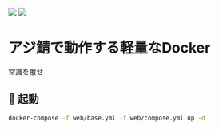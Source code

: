 [![](https://badgen.net/twitter/follow/AzisabaNetwork/?icon=twitter)](https://twitter.com/AzisabaNetwork)
[![](https://discordapp.com/api/guilds/357134045328572418/widget.png)](https://discord.gg/seheC2W)

# アジ鯖で動作する軽量なDocker
常識を覆せ

## 🎇 起動
```bash
docker-compose -f web/base.yml -f web/compose.yml up -d
```
